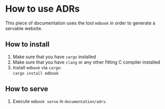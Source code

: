 # How to use ADRs

This piece of documentation uses the tool `mdbook` in order to generate a servable website.

## How to install

1) Make sure that you have `cargo` installed
2) Make sure that you have `clang` or any other fitting C compiler installed
3) Install `mdbook` via `cargo`: \
`cargo install mdbook`

## How to serve

1) Execute `mdbook serve` in `documentation/adrs`.

